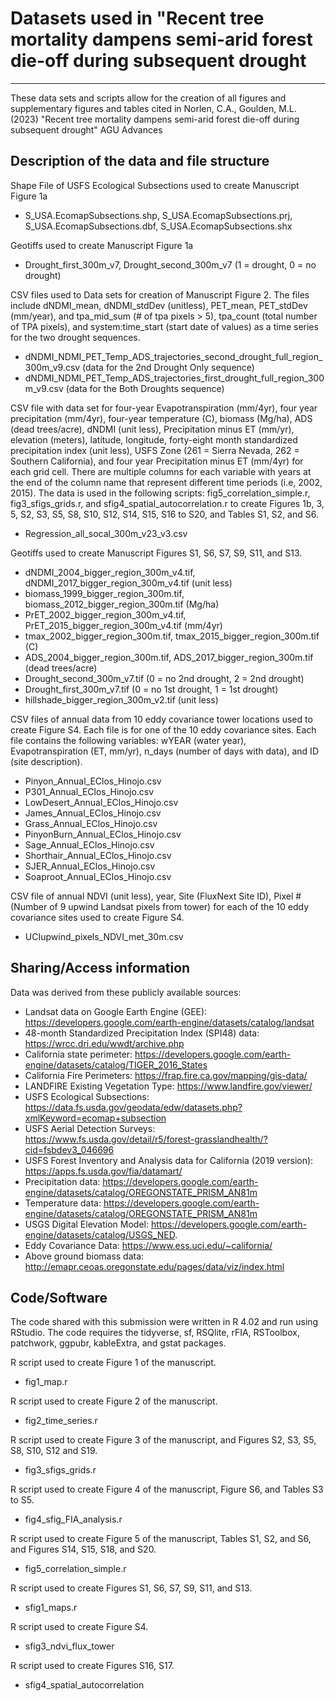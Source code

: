 # Datasets used in "Recent tree mortality dampens semi-arid forest die-off during subsequent drought
---

These data sets and scripts allow for the creation of all figures and supplementary figures and tables cited in 
Norlen, C.A., Goulden, M.L. (2023) "Recent tree mortality dampens semi-arid forest die-off during subsequent drought" AGU Advances

## Description of the data and file structure
Shape File of USFS Ecological Subsections used to create Manuscript Figure 1a
  *  S_USA.EcomapSubsections.shp, S_USA.EcomapSubsections.prj, S_USA.EcomapSubsections.dbf, S_USA.EcomapSubsections.shx

Geotiffs used to create Manuscript Figure 1a
  *  Drought_first_300m_v7, Drought_second_300m_v7 (1 = drought, 0 = no drought)
  
CSV files used to Data sets for creation of Manuscript Figure 2. The files include dNDMI_mean, dNDMI_stdDev (unitless), PET_mean, PET_stdDev (mm/year), and tpa_mid_sum (# of tpa pixels > 5), tpa_count (total number of TPA pixels), and system:time_start (start date of values) as a time series for the two drought sequences.
  * dNDMI_NDMI_PET_Temp_ADS_trajectories_second_drought_full_region_300m_v9.csv (data for the 2nd Drought Only sequence)
  * dNDMI_NDMI_PET_Temp_ADS_trajectories_first_drought_full_region_300m_v9.csv (data for the Both Droughts sequence)  

CSV file with data set for four-year Evapotranspiration (mm/4yr), four year precipitation (mm/4yr), four-year temperature (C), biomass (Mg/ha), ADS (dead trees/acre), dNDMI (unit less), Precipitation minus ET (mm/yr), elevation (meters), latitude, longitude, forty-eight month standardized precipitation index (unit less), USFS Zone (261 = Sierra Nevada, 262 = Southern California), and four year Precipitation minus ET (mm/4yr) for each grid cell. There are multiple columns for each variable with years at the end of the column name that represent different time periods (i.e, 2002, 2015). The data is used in the following scripts: fig5_correlation_simple.r, fig3_sfigs_grids.r, and  sfig4_spatial_autocorrelation.r 
to create Figures 1b, 3, 5, S2, S3, S5, S8, S10, S12, S14, S15, S16 to S20, and Tables S1, S2, and S6.
  * Regression_all_socal_300m_v23_v3.csv

Geotiffs used to create Manuscript Figures S1, S6, S7, S9, S11, and S13.
  *  dNDMI_2004_bigger_region_300m_v4.tif, dNDMI_2017_bigger_region_300m_v4.tif (unit less)
  *  biomass_1999_bigger_region_300m.tif, biomass_2012_bigger_region_300m.tif (Mg/ha)
  *  PrET_2002_bigger_region_300m_v4.tif, PrET_2015_bigger_region_300m_v4.tif (mm/4yr)
  *  tmax_2002_bigger_region_300m.tif, tmax_2015_bigger_region_300m.tif (C)
  *  ADS_2004_bigger_region_300m.tif, ADS_2017_bigger_region_300m.tif (dead trees/acre)
  *  Drought_second_300m_v7.tif (0 = no 2nd drought, 2 = 2nd drought) 
  *  Drought_first_300m_v7.tif (0 = no 1st drought, 1 = 1st drought)
  *  hillshade_bigger_region_300m_v2.tif (unit less)
  
CSV files of annual data from 10 eddy covariance tower locations used to create Figure S4. Each file is for one of the 10 eddy covariance sites. Each file contains the following variables: wYEAR (water year), Evapotranspiration (ET, mm/yr), n_days (number of days with data), and ID (site description).
  * Pinyon_Annual_EClos_Hinojo.csv
  * P301_Annual_EClos_Hinojo.csv
  * LowDesert_Annual_EClos_Hinojo.csv
  * James_Annual_EClos_Hinojo.csv
  * Grass_Annual_EClos_Hinojo.csv
  * PinyonBurn_Annual_EClos_Hinojo.csv
  * Sage_Annual_EClos_Hinojo.csv
  * Shorthair_Annual_EClos_Hinojo.csv
  * SJER_Annual_EClos_Hinojo.csv
  * Soaproot_Annual_EClos_Hinojo.csv

CSV file of annual NDVI (unit less), year, Site (FluxNext Site ID), Pixel # (Number of 9 upwind Landsat pixels from tower) for each of the 10 eddy covariance sites used to create Figure S4.
  * UCIupwind_pixels_NDVI_met_30m.csv

## Sharing/Access information

Data was derived from these publicly available sources:
  * Landsat data on Google Earth Engine (GEE): https://developers.google.com/earth-engine/datasets/catalog/landsat
  * 48-month Standardized Precipitation Index (SPI48) data: https://wrcc.dri.edu/wwdt/archive.php
  * California state perimeter: https://developers.google.com/earth-engine/datasets/catalog/TIGER_2016_States
  * California Fire Perimeters: https://frap.fire.ca.gov/mapping/gis-data/
  * LANDFIRE Existing Vegetation Type: https://www.landfire.gov/viewer/
  * USFS Ecological Subsections: https://data.fs.usda.gov/geodata/edw/datasets.php?xmlKeyword=ecomap+subsection
  * USFS Aerial Detection Surveys: https://www.fs.usda.gov/detail/r5/forest-grasslandhealth/?cid=fsbdev3_046696
  * USFS Forest Inventory and Analysis data for California (2019 version): https://apps.fs.usda.gov/fia/datamart/
  * Precipitation data: https://developers.google.com/earth-engine/datasets/catalog/OREGONSTATE_PRISM_AN81m   
  * Temperature data: https://developers.google.com/earth-engine/datasets/catalog/OREGONSTATE_PRISM_AN81m
  * USGS Digital Elevation Model: https://developers.google.com/earth-engine/datasets/catalog/USGS_NED.
  * Eddy Covariance Data: https://www.ess.uci.edu/~california/
  * Above ground biomass data: http://emapr.ceoas.oregonstate.edu/pages/data/viz/index.html

## Code/Software
The code shared with this submission were written in R 4.02 and run using RStudio.
The code requires the tidyverse, sf, RSQlite, rFIA, RSToolbox, patchwork, ggpubr, kableExtra, and gstat packages.

R script used to create Figure 1 of the manuscript.
  * fig1_map.r
  
R script used to create Figure 2 of the manuscript. 
  * fig2_time_series.r
  
R script used to create Figure 3 of the manuscript, and Figures S2, S3, S5, S8, S10, S12 and S19. 
  * fig3_sfigs_grids.r
  
R script used to create Figure 4 of the manuscript, Figure S6, and Tables S3 to S5. 
  * fig4_sfig_FIA_analysis.r
  
R script used to create Figure 5 of the manuscript, Tables S1, S2, and S6, and Figures S14, S15, S18, and S20.
  * fig5_correlation_simple.r
  
R script used to create Figures S1, S6, S7, S9, S11, and S13. 
  * sfig1_maps.r
  
R script used to create Figure S4.
  * sfig3_ndvi_flux_tower
  
R script used to create Figures S16, S17.
  * sfig4_spatial_autocorrelation